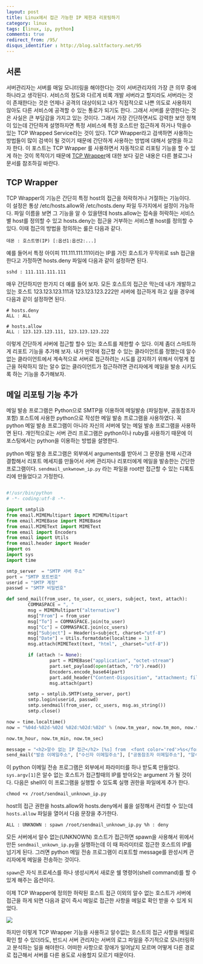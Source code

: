 ```yaml
---
layout: post
title: Linux에서 접근 가능한 IP 제한과 리포팅하기
category: linux
tags: [linux, ip, python]
comments: true
redirect_from: /95/
disqus_identifier : http://blog.saltfactory.net/95
---
```


## 서론

서버관리자는 서버를 매일 모니터링을 해야한다는 것이 서버관리자의 가장 큰 의무 중에 하나라고 생각된다. 서비스의 정도와 다르게 비록 개발 서버라고 할지라도 서버라는 것이 존재한다는 것은 언제나 공격의 대상이되고 내가 직접적으로 나쁜 의도로 사용하지 않아도 다른 서비스에 공격할 수 있는 통로가 되기도 한다. 그래서 서버를 운영한다는 것은 사실은 큰 부담감을 가지고 있는 것이다. 그래서 가장 간단하면서도 강력한 보안 정책이 있는데 간단하게 설명하자면 특정 서비스에 특정 호스트만 접근하게 하거나 막을수 있는 TCP Wrapped Service라는 것이 있다. TCP Wrapper라고 검색하면 사용하는 방법들이 많이 검색이 될 것이기 때문에 간단하게 사용하는 방법에 대해서 설명을 하고자 한다. 이 포스트는 TCP Wrapper 를 사용하면서 자동적으로 리포팅 기능을 할 수 있게 하는 것이 목적이기 때문에 [TCP Wrapper](http://en.wikipedia.org/wiki/TCP_Wrapper)에 대한 보다 깊은 내용은 다른 블로그나 문서를 참조하길 바란다.

<!--more-->

## TCP Wrapper

TCP Wrapper의 기능은 간단히 특정 host의 접근을 허락하거나 거절하는 기능이다.
이 설정은 통상 /etc/hosts.allow와 /etc/hosts.deny 파일 두가지에서 설정이 가능하다. 파일 이름을 보면 그 기능을 알 수 있을텐데 hosts.allow는 접속을 허락하는 서비스별 host를 정의할 수 있고 hosts.deny는 접근을 거부하는 서비스별 host를 정의할 수 있다. 이때 접근의 방법을 정의하는 룰은 다음과 같다.

```
데몬 : 호스트명(IP) [:옵션1:옵션2:...]
```

예를 들어서 특정 아이피 111.111.111.111이라는 IP를 가진 호스트가 무작위로 ssh 접근을 한다고 가정하면 hosts.deny 파일에 다음과 같이 설정하면 된다.

```
sshd : 111.111.111.111
```

매우 간단하지만 한가지 더 예를 들어 보자. 모든 호스트의 접근은 막는데 내가 개발하고 있는 호스트 123.123.123.111과 123.123.123.222만 서버에 접근하게 하고 싶을 경우에 다음과 같이 설정하면 된다.

```
# hosts.deny
ALL : ALL
```

```
# hosts.allow
ALL : 123.123.123.111, 123.123.123.222
```

이렇게 간단하게 서버에 접근할 할수 있는 호스트를 제한할 수 있다. 이제 좀더 스마트하게 리포트 기능을 추가해 보자.
내가 만약에 접근할 수 있는 클라이언트를 정했는데 알수 없는 클라이언트에서 계속적으로 서버로 접근하려는 시도를 감지하기 위해서 이렇게 접근을 허락하지 않는 알수 없는 클라이언트가 접근하려면 관리자에게 메일을 발송 시키도록 하는 기능을 추가해보자.


## 메일 리포팅 기능 추가

메일 발송 프로그램은 Python으로 SMTP을 이용하여 메일발송 (파일첨부, 공동참조자 포함) 포스트에 사용한 python으로 작성한 메일 발송 프로그램을 사용하였다. 꼭 python 메일 발송 프로그램이 아니라 자신의 서버에 맞는 메일 발송 프로그램을 사용하면 된다. 개인적으로는 서버 관리 프로그램은 python이나 ruby를 사용하기 때문에 이 포스팅에서는 python을 이용하는 방법을 설명한다.

python 메일 발송 프로그램은 외부에서 arguments를 받아서 그 문장을 현재 시간과 결합해서 리포트 메세지를 만들어서 서버 관리자나 리포터에게 메일을 발송한는 간단한 프로그램이다. `sendmail_unkwnown_ip.py` 라는 파일을 root만 접근할 수 있는 디록토리에 만들었다고 가정한다.

```python

#!/usr/bin/python
# -*- coding:utf-8 -*-

import smtplib
from email.MIMEMultipart import MIMEMultipart
from email.MIMEBase import MIMEBase
from email.MIMEText import MIMEText
from email import Encoders
from email import Utils
from email.header import Header
import os
import sys
import time

smtp_server  = "SMTP 서버 주소"
port = "SMTP 포트번호"
userid = "SMTP 계정"
passwd = "SMTP 비밀번호"

def send_mail(from_user, to_user, cc_users, subject, text, attach):
        COMMASPACE = ", "
        msg = MIMEMultipart("alternative")
        msg["From"] = from_user
        msg["To"] = COMMASPACE.join(to_user)
        msg["Cc"] = COMMASPACE.join(cc_users)
        msg["Subject"] = Header(s=subject, charset="utf-8")
        msg["Date"] = Utils.formatdate(localtime = 1)
        msg.attach(MIMEText(text, "html", _charset="utf-8"))

        if (attach != None):
                part = MIMEBase("application", "octet-stream")
                part.set_payload(open(attach, "rb").read())
                Encoders.encode_base64(part)
                part.add_header("Content-Disposition", "attachment; filename=\"%s\"" % os.path.basename(attach))
                msg.attach(part)

        smtp = smtplib.SMTP(smtp_server, port)
        smtp.login(userid, passwd)
        smtp.sendmail(from_user, cc_users, msg.as_string())
        smtp.close()

now = time.localtime()
now = "%04d-%02d-%02d %02d:%02d:%02d" % (now.tm_year, now.tm_mon, now.tm_mday,

now.tm_hour, now.tm_min, now.tm_sec)

message = "<h2>알수 없는 IP 접근</h2> [%s] from  <font color='red'>%s</font> " % (now, sys.argv[1])
send_mail("발송 이메일주소", ["수신자 이메일주소"], ["공동참조자 이메일주소"], "알수 없는 IP 접근 리포트", message,  None)

```

이 python 이메일 전송 프로그램은 외부에서 파라미터를 하나 받도록 만들었다. `sys.argv[1]`은 알수 없는 호스트가 접근할때의 IP를 받아오는 argument 가 될 것이다. 다음은 shell이 이 프로그램을 실행할 수 있도록 실행 권한을 파일에게 추가 한다.

```
chmod +x /root/sendmail_unknown_ip.py
```

host의 접근 권한을 hosts.allow와 hosts.deny에서 룰을 설정해서 관리할 수 있는데 `hosts.allow` 파일을 열어서 다음 문장을 추가한다.

```
ALL : UNKNOWN : spawn /root/sendmail_unknown_ip.py %h : deny
```

모든 서버에서 알수 없는(UNKNOWN) 호스트가 접근하면 spawn을 사용해서 위에서 만든 `sendmail_unkown_ip.py`을 실행하는데 이 때 파라미터로 접근한 호스트의 IP를 넘기게 된다. 그러면 python 메일 전송 프로그램이 리포트할 message를 완성시켜 관리자에게 메일을 전송하는 것이다.

`spawn`은 자식 프로세스를 하나 생성시켜서 새로운 쉘 명령어(shell command)를 할 수 있게 해주는 옵션이다.

이제 TCP Wrapper에 정의한 허락된 호스트 접근 이외의 알수 없는 호스트가 서버에 접근을 하게 되면 다음과 같이 즉시 메일로 접근한 사항을 메일로 확인 받을 수 있게 되었다.

![](http://hbn-blog-assets.s3.ap-northeast-2.amazonaws.com/saltfactory/images/6b537f7b-ff9f-4aad-91bd-c9010027806e)

하지만 이렇게 TCP Wrapper 기능을 사용하고 알수없는 호스트의 접근 사항을 메일로 확인 할 수 있더라도, 반드시 서버 관리자는 서버의 로그 파일을 주기적으로 모니터링하고 분석하는 일을 해야한다. 어떠한 사항으로 장애가 일어날지 모르며 어떻게 다른 경로로 접근해서 서버를 다른 용도로 사용할지 모르기 때문이다.


